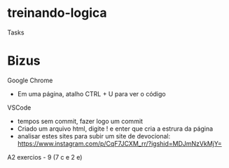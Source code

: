 # treinando-logica

Tasks


# Bizus

Google Chrome
- Em uma página, atalho CTRL + U para ver o código

VSCode
 - tempos sem commit, fazer logo um commit
 - Criado um arquivo html, digite ! e enter que cria a estrura da página
 - analisar estes sites para subir um site de devocional: https://www.instagram.com/p/CqF7JCXM_rr/?igshid=MDJmNzVkMjY=
 
 A2 exercios - 9 (7 c e 2 e)